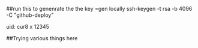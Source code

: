 ##run this to genenrate the the key =gen locally
ssh-keygen -t rsa -b 4096 -C "github-deploy"

uid: cur8 x 12345

##Trying various things here